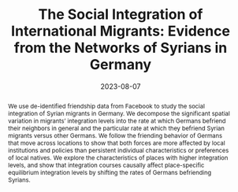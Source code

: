 ---
title: "The Social Integration of International Migrants: Evidence from the Networks of Syrians in Germany"
collection: wps
link: "https://martinkoenen.com/files/Integration_of_Syrian_Migrants_in_Germany.pdf"
coauthors: Michael Bailey, Drew Johnston, Theresa Kuchler, Dominic Russel, and Johannes Stroebel
date: 2023-08-07
outcome_prefix: 'Revise & Resubmit at the '
outcome: 'Journal of Political Economy'
abstract: "We use de-identified friendship data from Facebook to study the social integration of Syrian migrants in Germany. We decompose the significant spatial variation in migrants’ integration levels into the rate at which Germans befriend their neighbors in general and the particular rate at which they befriend Syrian migrants versus other Germans. We follow the friending behavior of Germans that move across locations to show that both forces are more affected by local institutions and policies than persistent individual characteristics or preferences of local natives. We explore the characteristics of places with higher integration levels, and show that integration courses causally affect place-specific equilibrium integration levels by shifting the rates of Germans befriending Syrians."
press: 
data: <a href="https://martinkoenen.com/files/syrian_integration/english_summary.pdf">Research Summary</a> | <a href="https://martinkoenen.com/files/syrian_integration/german_summary.pdf">Research Summary (German version)</a> | <a href="https://martinkoenen.com/files/syrian_integration/slides.pdf">Slides</a> | <a href="https://martinkoenen.com/files/syrian_integration/poster.pdf">Poster (winner, Best Poster at IC2S2 '22)</a>
---
